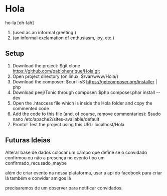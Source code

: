 Hola
====
<p align="justify">
ho-la [oh-lah] <br/>

1. (used as an informal greeting.)
2. (an informal exclamation of enthusiasm, joy, etc.)

Setup
----
1. Download the project: $git clone https://github.com/pablohenrique/Hola.git <br/>
2. Open project directory (on linux: $/var/www/Hola/) <br/>
3. Download the composer: $curl -sS https://getcomposer.org/installer | php <br/>
4. Download peej/Tonic through composer: $php composer.phar install --dev <br/>
5. Open the .htaccess file which is inside the Hola folder and copy the commented code <br/>
6. Add the code to this file (and, of course, remove commentaries): $sudo nano /etc/apache2/sites-available/default <br/>
7. Pronto! Test the project using this URL: localhost/Hola


Futuras Ideias
----

Alterar base de dados colocar um campo que define se o convidado confirmou ou não a 
presença no evento tipo um confirmado_recusado_maybe

além de criar evento na nossa plataforma, usar a api do facebook 
para criar lá também e convidar amigos lá


precisaremos de um observer para notificar convidados.
</p>